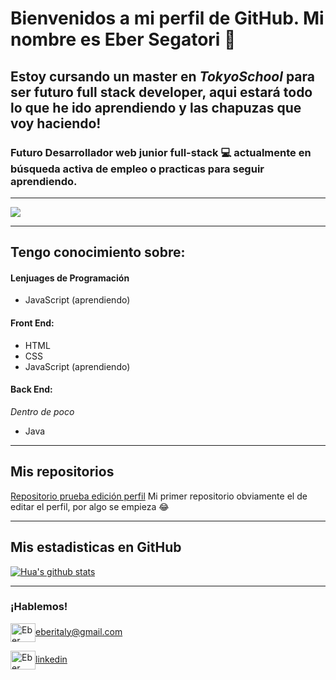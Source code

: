 # Bienvenidos a mi perfil de GitHub. Mi nombre es **Eber Segatori** 👋

## Estoy cursando un master en *TokyoSchool* para ser futuro full stack developer, aqui estará todo lo que he ido aprendiendo y las chapuzas que voy haciendo!

### Futuro Desarrollador web junior full-stack 💻 actualmente en **búsqueda activa** de empleo o practicas para seguir aprendiendo.
__________

![](https://th.bing.com/th/id/R.f111cfb63d11b49ab1db8df63e6a007a?rik=Cetc68Y0lzhw9Q&riu=http%3a%2f%2fwonderfulengineering.com%2fwp-content%2fuploads%2f2014%2f04%2fcode-wallpaper-4.png&ehk=hTl%2bAta%2bwA%2bcGQcrGBHzad0F%2f6ZsvZNZJ6%2bLR%2fy90N4%3d&risl=&pid=ImgRaw&r=0)

__________

## Tengo conocimiento sobre:

#### Lenjuages de Programación

- JavaScript (aprendiendo)

#### Front End:

- HTML
- CSS
- JavaScript (aprendiendo)

#### Back End:
*Dentro de poco*

- Java
__________

## Mis repositorios

[Repositorio prueba edición perfil](https://github.com/ebersegattt/ebersegattt) Mi primer repositorio obviamente el de editar el perfil, por algo se empieza 😂
__________


## Mis estadisticas en GitHub

[![Hua's github stats](https://github-readme-stats.vercel.app/api?username=ebersegattt&show_icons=true&theme=dark)](https://github.com/ebersegattt/github-readme-stats)
___________

### ¡Hablemos!

<a href="mailto:eberitaly@gmail.com " target="blank"><img align="center" src="https://cdn.jsdelivr.net/npm/simple-icons@3.0.1/icons/gmail.svg" alt="Eber Segatori Vicens" height="30" width="40" />eberitaly@gmail.com</a>

<a href="https://www.linkedin.com/in/eber-segatori-6b3264162/" target="blank"><img align="center" src="https://cdn.jsdelivr.net/npm/simple-icons@3.0.1/icons/linkedin.svg" alt="Eber Segatori Vicens" height="30" width="40" />linkedin</a>
